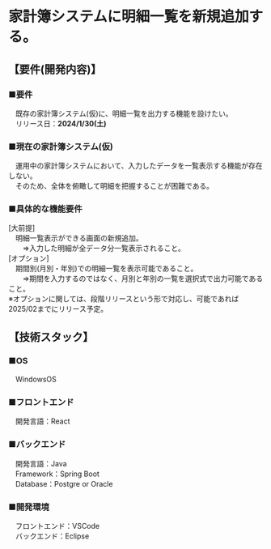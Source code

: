 # 家計簿システムに明細一覧を新規追加する。
## 【要件(開発内容)】
### ■要件
　既存の家計簿システム(仮)に、明細一覧を出力する機能を設けたい。  
　リリース日：**2024/1/30(土)**

### ■現在の家計簿システム(仮)
　運用中の家計簿システムにおいて、入力したデータを一覧表示する機能が存在しない。  
　そのため、全体を俯瞰して明細を把握することが困難である。

### ■具体的な機能要件
[大前提]  
　明細一覧表示ができる画面の新規追加。  
　　⇒入力した明細が全データ分一覧表示されること。  
 [オプション]  
　期間別(月別・年別)での明細一覧を表示可能であること。  
 　　⇒期間を入力するのではなく、月別と年別の一覧を選択式で出力可能であること。  
   ※オプションに関しては、段階リリースという形で対応し、可能であれば2025/02までにリリース予定。

## 【技術スタック】
### ■OS
　WindowsOS  

### ■フロントエンド
　開発言語：React  

### ■バックエンド
　開発言語：Java  
　Framework：Spring Boot  
　Database：Postgre or Oracle  
  
### ■開発環境
　フロントエンド：VSCode  
　バックエンド：Eclipse
